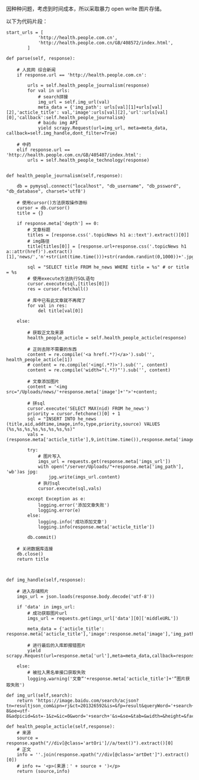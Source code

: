 因种种问题，考虑到时间成本，所以采取暴力 open write 图片存储。

以下为代码片段：


    start_urls = [
                'http://health.people.com.cn',
                'http://health.people.com.cn/GB/408572/index.html',
            ]

    def parse(self, response):

        # 人民网 综合新闻
        if response.url == 'http://health.people.com.cn':
            
            urls = self.health_people_journalism(response)
            for val in urls:
                # search拼接
                img_url = self.img_url(val)
                meta_data = {'img_path': urls[val][1]+urls[val][2],'acticle_title': val,'image':urls[val][2],'url':urls[val][0],'callback':self.health_people_journalism}
                # baidu img API
                yield scrapy.Request(url=img_url, meta=meta_data, callback=self.img_handle,dont_filter=True)
            
        # 中药
        elif response.url == 'http://health.people.com.cn/GB/405407/index.html':
            urls = self.health_people_technology(response)


    def health_people_journalism(self,response):
        
        db = pymysql.connect("localhost", "db_username", "db_pssword", "db_database", charset='utf8')

        # 使用cursor()方法获取操作游标 
        cursor = db.cursor()
        title = {}

        if response.meta['depth'] == 0:
            # 文章标题
            titles = [response.css('.topicNews h1 a::text').extract()[0]]
            # img路径
            title[titles[0]] = [response.url+response.css('.topicNews h1 a::attr(href)').extract()[1],'news/','n'+str(int(time.time()))+str(random.randint(0,1000))+'.jpg']
        
            sql = "SELECT title FROM he_news WHERE title = %s" # or title = %s
            # 使用execute方法执行SQL语句
            cursor.execute(sql,[titles[0]])
            res = cursor.fetchall()
            
            # 库中已有此文章就不再爬了
            for val in res:
                del title[val[0]]

        else:
            
            # 获取正文及来源
            health_people_acticle = self.health_people_acticle(response)
            
            # 正则去除不需要的东西
            content = re.compile('<a href(.*?)</a>').sub('', health_people_acticle[1])
            # content = re.compile('<img(.*?)>').sub('', content)
            content = re.compile('width="(.*?)"').sub('', content)

            # 文章添加图片
            content = '<img src="/Uploads/news/'+response.meta['image']+'">'+content;
            
            # 拼sql
            cursor.execute('SELECT MAX(nid) FROM he_news')
            priority = cursor.fetchone()[0] + 1
            sql = "INSERT INTO he_news (title,aid,addtime,image,info,type,priority,source) VALUES (%s,%s,%s,%s,%s,%s,%s,%s)"
            vals = (response.meta['acticle_title'],9,int(time.time()),response.meta['image'],content,11,priority,health_people_acticle[0])
            
            try:            
                # 图片写入
                imgs_url = requests.get(response.meta['imgs_url'])
                with open("/server/Uploads/"+response.meta['img_path'], 'wb')as jpg:
                    jpg.write(imgs_url.content)
                # 执行sql
                cursor.execute(sql,vals)

            except Exception as e:
                logging.error('添加文章失败')
                logging.error(e)
            else:
                logging.info('成功添加文章')
                logging.info(response.meta['acticle_title'])

            db.commit()
        
        # 关闭数据库连接
        db.close()  
        return title



    def img_handle(self,response):
        
        # 进入存储照片
        imgs_url = json.loads(response.body.decode('utf-8'))
        
        if 'data' in imgs_url:
            # 成功获取图片url
            imgs_url = requests.get(imgs_url['data'][0]['middleURL'])

            meta_data = {'acticle_title': response.meta['acticle_title'],'image':response.meta['image'],'img_path':response.meta['img_path'],'imgs_url':imgs_url}
            
            # 进行最后的入库即报错图片
            yield scrapy.Request(url=response.meta['url'],meta=meta_data,callback=response.meta['callback'],dont_filter=True)
            
        else:
            # 被拉入黑名单接口获取失败
            logging.warning('文章“'+response.meta['acticle_title']+'”图片获取失败')

    def img_url(self,search):
        return 'https://image.baidu.com/search/acjson?tn=resultjson_com&ipn=rj&ct=201326592&is=&fp=result&queryWord='+search+'&cl=2&lm=-1&ie=utf-8&oe=utf-8&adpicid=&st=-1&z=&ic=0&word='+search+'&s=&se=&tab=&width=&height=&face=0&istype=2&qc=&nc=1&fr=&pn=0&&rn=1'

    def health_people_acticle(self,response):
        # 来源
        source = response.xpath("//div[@class='artOri']//a/text()").extract()[0]
        # 正文
        info = ''.join(response.xpath("//div[@class='artDet']").extract()[0])
        # info += '<p>(来源：' + source + ')</p>
        return (source,info)
